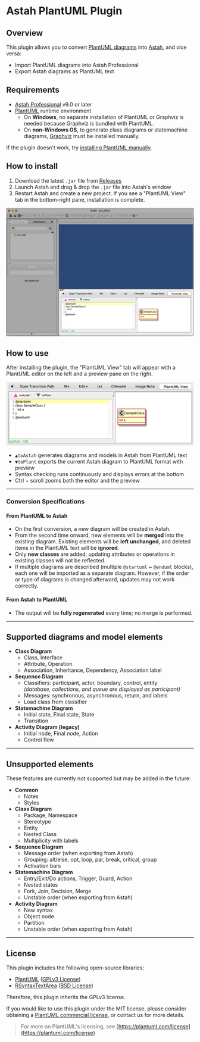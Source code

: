# Astah PlantUML Plugin

## Overview

This plugin allows you to convert [PlantUML diagrams](https://plantuml.com/) into [Astah](https://astah.net/products/astah-professional/), and vice versa:

- Import PlantUML diagrams into Astah Professional
- Export Astah diagrams as PlantUML text

## Requirements

- [Astah Professional](https://astah.net/products/astah-professional/) v9.0 or later
- [PlantUML](https://plantuml.com/) runtime environment
  - On **Windows**, no separate installation of PlantUML or Graphviz is needed because Graphviz is bundled with PlantUML.
  - On **non-Windows OS**, to generate class diagrams or statemachine diagrams, [Graphviz](https://plantuml.com/graphviz-dot) must be installed manually.

If the plugin doesn't work, try [installing PlantUML manually](https://plantuml.com/starting).

## How to install

1. Download the latest `.jar` file from [Releases](https://github.com/ChangeVision/astah-plantuml-plugin/releases)
2. Launch Astah and drag & drop the `.jar` file into Astah's window
3. Restart Astah and create a new project. If you see a "PlantUML View" tab in the bottom-right pane, installation is complete.

<img src="https://github.com/ChangeVision/astah-plantuml-plugin/blob/images/img/PlantUML-plugin-for-Astah.png?raw=true" width="600">

## How to use

After installing the plugin, the "PlantUML View" tab will appear with a PlantUML editor on the left and a preview pane on the right.

<img src="https://github.com/ChangeVision/astah-plantuml-plugin/blob/images/img/PlantUML-View-Pane-Closeup.png?raw=true" width="600">

- `▲toAstah` generates diagrams and models in Astah from PlantUML text
- `▼toPlant` exports the current Astah diagram to PlantUML format with preview
- Syntax checking runs continuously and displays errors at the bottom
- Ctrl + scroll zooms both the editor and the preview

---

### Conversion Specifications

#### From PlantUML to Astah

- On the first conversion, a new diagram will be created in Astah.
- From the second time onward, new elements will be **merged** into the existing diagram. Existing elements will be **left unchanged**, and deleted items in the PlantUML text will be **ignored**.
- Only **new classes** are added; updating attributes or operations in existing classes will not be reflected.
- If multiple diagrams are described (multiple `@startuml` ~ `@enduml` blocks), each one will be imported as a separate diagram. However, if the order or type of diagrams is changed afterward, updates may not work correctly.

#### From Astah to PlantUML

- The output will be **fully regenerated** every time; no merge is performed.

---

## Supported diagrams and model elements

- **Class Diagram**
  - Class, Interface
  - Attribute, Operation
  - Association, Inheritance, Dependency, Association label
- **Sequence Diagram**
  - Classifiers: participant, actor, boundary, control, entity  
    *(database, collections, and queue are displayed as participant)*
  - Messages: synchronous, asynchronous, return, and labels
  - Load class from classifier
- **Statemachine Diagram**
  - Initial state, Final state, State
  - Transition
- **Activity Diagram (legacy)**
  - Initial node, Final node, Action
  - Control flow

---

## Unsupported elements

These features are currently not supported but may be added in the future:

- **Common**
    - Notes
    - Styles
- **Class Diagram**
    - Package, Namespace
    - Stereotype
    - Entity
    - Nested Class
    - Multiplicity with labels
- **Sequence Diagram**
    - Message order (when exporting from Astah)
    - Grouping: alt/else, opt, loop, par, break, critical, group
    - Activation bars
- **Statemachine Diagram**
    - Entry/Exit/Do actions, Trigger, Guard, Action
    - Nested states
    - Fork, Join, Decision, Merge
    - Unstable order (when exporting from Astah)
- **Activity Diagram**
    - New syntax
    - Object node
    - Partition
    - Unstable order (when exporting from Astah)

---

## License

This plugin includes the following open-source libraries:

- [PlantUML](https://plantuml.com/) ([GPLv3 License](https://www.gnu.org/licenses/gpl-3.0.html))
- [RSyntaxTextArea](https://github.com/bobbylight/RSyntaxTextArea) ([BSD License](https://github.com/bobbylight/RSyntaxTextArea/blob/master/LICENSE.txt))

Therefore, this plugin inherits the GPLv3 license.

If you would like to use this plugin under the MIT license, please consider obtaining a [PlantUML commercial license](https://plantuml.com/purchase), or contact us for more details.

> For more on PlantUML's licensing, see [https://plantuml.com/license](https://plantuml.com/license)
